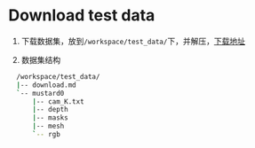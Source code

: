 # Download test data

1. 下载数据集，放到`/workspace/test_data/`下，并解压，[下载地址](https://drive.google.com/drive/folders/1pRyFmxYXmAnpku7nGRioZaKrVJtIsroP)

2. 数据集结构
  ```bash
    /workspace/test_data/
    |-- download.md
    `-- mustard0
        |-- cam_K.txt
        |-- depth
        |-- masks
        |-- mesh
        `-- rgb
  ```